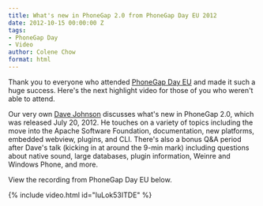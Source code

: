 ```yaml
---
title: What's new in PhoneGap 2.0 from PhoneGap Day EU 2012
date: 2012-10-15 00:00:00 Z
tags:
- PhoneGap Day
- Video
author: Colene Chow
format: html
---
```


Thank you to everyone who attended [PhoneGap Day EU](http://pgday.phonegap.com/eu2012/) and made it such a huge success. Here's the next highlight video for those of you who weren't able to attend.

Our very own [Dave Johnson](http://twitter.com/davejohnson) discusses what's new in PhoneGap 2.0, which was released July 20, 2012\. He touches on a variety of topics including the move into the Apache Software Foundation, documentation, new platforms, embedded webview, plugins, and CLI. There's also a bonus Q&A period after Dave's talk (kicking in at around the 9-min mark) including questions about native sound, large databases, plugin information, Weinre and Windows Phone, and more.

View the recording from PhoneGap Day EU below.

{% include video.html id="IuLok53ITDE" %}
